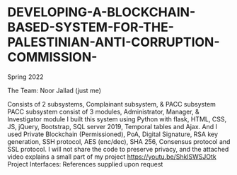 # DEVELOPING-A-BLOCKCHAIN-BASED-SYSTEM-FOR-THE-PALESTINIAN-ANTI-CORRUPTION-COMMISSION-

Spring 2022

The Team: Noor Jallad (just me)

Consists of 2 subsystems, Complainant subsystem, &amp; PACC subsystem PACC subsystem consist of 3 modules, Administrator, Manager, &amp; Investigator module I built this system using Python with flask, HTML, CSS, JS, jQuery, Bootstrap, SQL server 2019, Temporal tables and Ajax. And I used Private Blockchain (Permissioned), PoA, Digital Signature, RSA key generation, SSH protocol, AES (enc/dec), SHA 256, Consensus protocol and SSL protocol.
I will not share the code to preserve privacy, and the attached video explains a small part of my project
https://youtu.be/ShklSWSJOtk
Project Interfaces: References supplied upon request
